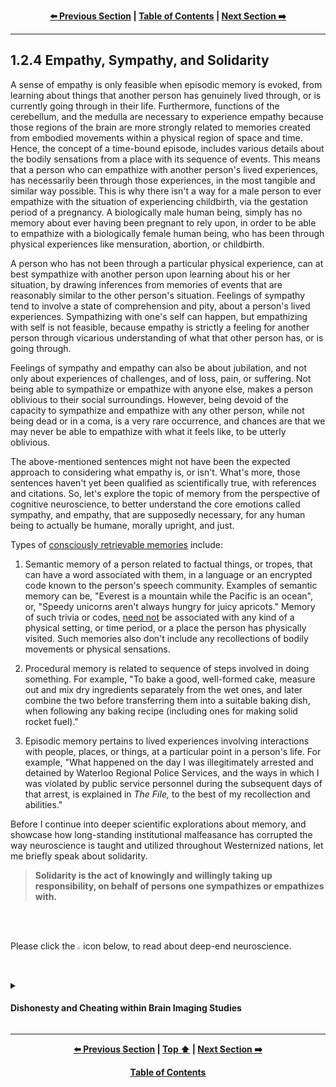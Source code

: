 <div align="center">
  
  **[:arrow_left: Previous Section][Prev] | [Table of Contents][TOC] | [Next Section :arrow_right:][Next]**
  
</div>

---

## 1.2.4 Empathy, Sympathy, and Solidarity

A sense of empathy is only feasible when episodic memory is evoked, from learning about things that another person has genuinely lived through, or is currently going through in their life. Furthermore, functions of the cerebellum, and the medulla are necessary to experience empathy because those regions of the brain are more strongly related to memories created from embodied movements within a physical region of space and time. Hence, the concept of a time-bound episode, includes various details about the bodily sensations from a place with its sequence of events. This means that a person who can empathize with another person's lived experiences, has necessarily been through those experiences, in the most tangible and similar way possible. This is why there isn't a way for a male person to ever empathize with the situation of experiencing childbirth, via the gestation period of a pregnancy. A biologically male human being, simply has no memory about ever having been pregnant to rely upon, in order to be able to empathize with a biologically female human being, who has been through physical experiences like mensuration, abortion, or childbirth. 

A person who has not been through a particular physical experience, can at best sympathize with another person upon learning about his or her situation, by drawing inferences from memories of events that are reasonably similar to the other person's situation. Feelings of sympathy tend to involve a state of comprehension and pity, about a person's lived experiences. Sympathizing with one's self can happen, but empathizing with self is not feasible, because empathy is strictly a feeling for another person through vicarious understanding of what that other person has, or is going through. 

Feelings of sympathy and empathy can also be about jubilation, and not only about experiences of challenges, and of loss, pain, or suffering. Not being able to sympathize or empathize with anyone else, makes a person oblivious to their social surroundings. However, being devoid of the capacity to sympathize and empathize with any other person, while not being dead or in a coma, is a very rare occurrence, and chances are that we may never be able to empathize with what it feels like, to be utterly oblivious. 

The above-mentioned sentences might not have been the expected approach to considering what empathy is, or isn't. What's more, those sentences haven't yet been qualified as scientifically true, with references and citations. So, let's explore the topic of memory from the perspective of cognitive neuroscience, to better understand the core emotions called sympathy, and empathy, that are supposedly necessary, for any human being to actually be humane, morally upright, and just. 

Types of [consciously retrievable memories](https://en.wikipedia.org/wiki/Memory) include: 

1. Semantic memory of a person related to factual things, or tropes, that can have a word associated with them, in a language or an encrypted code known to the person's speech community. Examples of semantic memory can be, "Everest is a mountain while the Pacific is an ocean", or, "Speedy unicorns aren't always hungry for juicy apricots." Memory of such trivia or codes, <ins>need not</ins> be associated with any kind of a physical setting, or time period, or a place the person has physically visited. Such memories also don't include any recollections of bodily movements or physical sensations. 

1. Procedural memory is related to sequence of steps involved in doing something. For example, "To bake a good, well-formed cake, measure out and mix dry ingredients separately from the wet ones, and later combine the two before transferring them into a suitable baking dish, when following any baking recipe (including ones for making solid rocket fuel)." 

1. Episodic memory pertains to lived experiences involving interactions with people, places, or things, at a particular point in a person's life. For example, "What happened on the day I was illegitimately arrested and detained by Waterloo Regional Police Services, and the ways in which I was violated by public service personnel during the subsequent days of that arrest, is explained in *The File,* to the best of my recollection and abilities."  

Before I continue into deeper scientific explorations about memory, and showcase how long-standing institutional malfeasance has corrupted the way neuroscience is taught and utilized throughout Westernized nations, let me briefly speak about solidarity. 

>**Solidarity is the act of knowingly and willingly taking up responsibility, on behalf of persons one sympathizes or empathizes with.** 

<br>
<br>
<p>Please click the <image width="1%" src="https://github.com/callthis/tabloid/blob/main/imgs/solid_white-pointing_right-triangle.png"></image> icon below, to read about deep-end neuroscience.</p>

<details><summary><h4>Dishonesty and Cheating within Brain Imaging Studies</h4></summary>

And now, let us explore the ways in which "peer reviewed" brain imaging studies from 'august institutions' have deliberately wasted **billions** of tax-payer dollars over the past two decades, by using fabricated data to promote false narratives about the basis of healthy cognition. 

Fabricated data included in brain imaging studies have continued to be manually fashioned to fit the worldviews of Anglo-Saxon religiosity and folklore, with moralistic undertones for justifying institutionalized racism and sexism. This is only one more way in which supremacists have continued to usurp cultural authority, for the purposes of marginalizing, criminalizing, or pathologizing targeted people's outlook and articulations, by repackaging racism from [phrenology](https://en.wikipedia.org/wiki/Phrenology) as, "state-of-the-art behavioral and cognitive neuroscience." One of their methods in doing so, has involved the use of manually tuned data from brain imaging studies that promote their racist narratives within sciences. 

The following episode from my life being retold here, is from the year 2014. It is about particular individuals employed by certain universities in the US, UK, Germany, Italy, and India, who tried to force me to fabricate data for them, so that they could have the results form their experiments fit the already popularized narratives promoted by their publicly funded research labs. The experiments involved study of brain physiology using Functional Magnetic Resonance Imaging ([fMRI](https://en.wikipedia.org/wiki/Functional_magnetic_resonance_imaging)).  

The main steps in their experiments pertaining to [cognitive neuroscience](https://en.wikipedia.org/wiki/Cognitive_neuroscience), [experimental psychology](https://en.wikipedia.org/wiki/Experimental_psychology), [psychophysics](https://en.wikipedia.org/wiki/Psychophysics) and [psychometric tests](https://en.wikipedia.org/wiki/Psychometrics) involved: having a voluntary human subject perform few verbal, visual, or haptic tasks while the subject's brain was being scanned inside an fMRI machine. Each session with a test subject could last up to an hour. And approximately 18 to 25 sessions would be conducted over a period of a few weeks using 5 or 6 different participants. All participants were cognitively intact adults, and did not have any medical conditions that would have prevented them from living a healthy lifestyle. 

The research experiments that I was employed to work on, were conducted in Italy using a 4 Tesla fMRI machine. Here are important details pertaining to those publicly funded studies, which might be more meaningful and useful to researchers and scientists involved in neuroscience. 

1. Construction of the custom built research facility along with the 4 Tesla fMRI machine had a cost of approximately €230 million Euros, and each session to run the machine costed approximately €2,600 (two thousand six hundred Euros) per hour. Then there was the cost of salaries for all of the researchers, and technicians wherein: professors had an annual salary of €65 to €80 thousand Euros, medical technicians were paid somewhere around €48 thousand Euros per year, and graduate research assistants were paid a stipend of €15 to €24 thousand Euros per year. At the time I was working at the facility near Trento, Italy, there were around four professors, two medical technicians, and a dozen research students who regularly conducted approximately 800 hours of experimentation per year. 

1. Since the 1980s, throughout the world, fMRI scans for research purposes have typically left out the cerebellum from data pertaining to the [human brain](https://en.wikipedia.org/wiki/Human_brain). This is because the size of the scanning machines have remained so small, that a person's torso can barely fit into the scanning chamber. When high resolution scans of the cranium are taken, either a portion of the cerebrum gets cut out, or that of the cerebellum as well as the medulla gets chopped from the scanned images. So, researchers in this field of empirical studies have deliberately chosen to leave out the cerebellum and the medulla, to focus on the anatomy and physiology of the cerebrum. Only for clinical purposes with lower resolution physiological scans in an fMRI, or in structural scans using MRI mode, can one see the entire brain of a person. (Image 1 is a structural scan of my brain from 2014 using the 4 Tesla fMRI machine in MRI mode.) 


    [Image 1: This is not Homer Simpson]

1. Another reason why the cerebellum and the medulla cannot be analyzed simultaneously with scans of the cerebrum, is because the cerebellum is at least four times as dense as the cerebrum, and it has much higher frequency of activity than other parts of the brain. So, fMRI scans that are calibrated to focus on the amplitude and frequency of activities in the cerebellum, tend to wash out the data from the cerebrum. As such, fMRI scanners are tuned for the level of activity in the larger volume of the brain, that is, the cerebrum, rather than the highest density area of the brain, namely, the cerebellum. Consequently:

<br>

<details><summary><b>Click here, if you'd like to dive even deeper, into a discussion about corruption within scientific publications</b></summary> 

1. Anything that you might have heard, or read about, regarding how the brain processes emotions, thoughts, and appetites; or about how aspects of an individual's brain can give rise to a person's behavioral, personality, and sexuality traits; happen to be incorrectly attributed only to parts of the cerebrum, such as the frontal, parietal, occipital, and temporal lobes, or to the cingulate gyrus. Even the stuff you might have read about the brain in Wikipedia, or in peer reviewed journals, to this date, mostly has information that conveniently omits fMRI data about the cerebellum and the medulla. 

1. When the same set of experimental protocols used on alive human beings were tested on [a dead fish](https://en.wikipedia.org/wiki/Functional_magnetic_resonance_imaging#Criticism), statistically significant correlations between given stimuli, and activities in the brain of the dead fish, were recorded by the fMRI machine and noted by researchers. What this actually indicates is that, experimental protocols as well as the types of statistical analysis techniques, used in fMRI studies, have remained faulty; but researchers have continued to dupe funding agencies for continuing to do deliberately fraudulent experiments. The faulty results of fMRI studies have continued to be published within reputed journals of science, via cronyism, to cheat and defraud government based funding agencies, across multiple countries of the world. This multi-billion dollar, international-scale scam, has been going on for decades!

1. Through cronyism, a number of Western universities have maintained a monopoly on producing narratives about which part of the brain is more closely linked to a particular mental activity, and to a range of a person's physical skills and desires. Those narratives are fallacious, and only serve to boost the cultural authority of a few researchers like [Michael Gazzaniga](https://en.wikipedia.org/wiki/Michael_Gazzaniga) and [Giacomo Rizzolatti](https://en.wikipedia.org/wiki/Giacomo_Rizzolatti), who have been given the role authority figures, as cultural heroes, within the fields of neuroscience and cognitive science; even though their research is merely an extension of phrenology. 

1. The work done by Giacomo Rizzolatti on the existence of ["mirror neurons"](https://en.wikipedia.org/wiki/Mirror_neuron) is particularly faulty and problematic, because in his 'seminal study' that 'proved' the existence of mirror neurons, he randomly chose to study approximately 250 out of trillions of neurons in a live macaque brain, using single cell recordings. His most widely publicized experiments involved forcibly training a macaque monkey on a physical task, under duress for many months, to then cut open the monkey's skull, and poke thin electrodes into the monkey's brain tissue to record electro-chemical activity of single neuron cells, while the monkey was repeatedly made to perform the trained tasks. In such animal experiments involving live, single cell recordings, the animal dies in a few days because of the irreversible cranial surgery. Upon completing the single cell recordings from randomly chosen portions of the motor cortex of a monkey's brain, Rizzolatti claimed to have arrived at 'an empirical proof' suggesting that, the same set of neurons were activated when the monkey performed physical tasks of pushing buttons or lifting objects, as well as when it watched a video of another monkey performing the same physical tasks. 

1. What were the rest of the trillions of neurons in the monkey's brain doing during Rizzolatti's experiments investigating the existence of mirror neurons? And why are such cruel experiments on animals even useful to human society? Well, all brain science textbooks have typically ignored the first question, and likewise, almost every popular neuroscience researcher has ignored the question about what the rest of the trillions of neurons were doing during Rizzolatti's animal experiments involving single cell recordings. However, the purpose of assuming the given 'proof' of the existence of mirror neurons from Rizzolatti's animal experiments as being valid and true, has to do with explaining the concept of "vicariousness" of bodily movements in human beings. 

    1. Fabricated answers derived from Rizzolatti's experiments for questions such as, do animals experience some kind of sensory stimulation when viewing videos of other animals, were extrapolated to the idea that human beings also have "mirror neurons" by virtue of being animals. The same type of experiments conducted on monkeys were then conducted on voluntary human beings within universities and publicly funded labs in Canada, the US, the UK, Netherlands, and Italy, except that instead of cutting open a human skull and taking single cell recordings with electrodes, the experimental readings were taken using people put inside fMRI machines. People (mostly *voluntold* undergrads and colleagues), were asked to perform tasks such as moving a finger to push a button with their dominant hand, while their brain scans were taken using an fMRI machine. Then those people were shown videos of somebody else performing the same task, while a second set of fMRI images of each human subject's brain activity was recorded using the same fMRI settings. Upon comparing the two sets of images using statistical analysis involving ["Generalized Linear Models"](https://en.wikipedia.org/wiki/Generalized_linear_model), it was erroneously concluded that human beings also have mirror neurons. And then a magical leap was made by those researchers to suggest that human beings can vicariously feel another person's pain, when seeing someone else go through hardships, thus 'proving' that properly functioning mirror neurons are the 'neurological basis of empathy and healthy cognition.' 

    1. It must be emphasized here, that there is no such thing as mirror neurons in actuality, and the concept of a few clusters of "mirror neurons" in the brain functioning alongside trillions of "non-mirror neurons" to help human beings ape each other's social etiquette and behaviors, is an entirely fictitious and false narrative, promoted by old-school racists. 

    1. But more importantly, publications from the supporters of researches like Rizzolatti, have been popularized to showcase that Western scientific methodology and technological prowess, has come to resolve a deeply valuable and difficult to answer question about mechanisms of vicarious feelings, that has been fundamental to human neurology, psychology, and particularly sociology. Also, such publications are used as the basis for asserting that, people who aren't in agreement with, or empathetic to Western sentiments, are pathologically defective due to a lack of properly functioning "mirror neurons." The 'rationalizations' adopted by Western thought leaders, for diminishing and pathologizing non-Euro-centric cultural views and behaviors, come from the 'groundbreaking scientific work' carried out by the likes of Giacomo Rizzolatti. 

    1. Even though the concept of mirror neurons is entirely fictitious, and has been conjured up by old-school racists, its thrust is still used for describing the basis of empathy, and touted as a 'significant factor' within the neural basis of autism, in well known textbooks promoted by Westernized universities across the world. 

1. Furthermore, comparative analysis between different sets of fMRI studies, are often flawed and erroneous because researchers keep trying to compare 1 millimeter cube resolution images of the brain with 2 millimeter cube, or 3 millimeter cube resolution data, only to note that the comparisons did not yield any valid, or significant correlations. Much more problematic meta-analysis studies are the ones that do find a statistically significant correlation, between different sets of brain imaging data, that possibly could not have been, and still cannot be registered to the same units of spatio-temporal measurements. 

1. The fallacious nature of fMRI studies: begins with faulty experimental protocols; continues with erroneous image registration procedures for image processing; then proceeds with much more faulty and wrongful use of [Generalized Linear Models](https://en.wikipedia.org/wiki/Generalized_linear_model) on millions of non-linear, stochastic and chaotic data-streams; and finally produces results with magical leaps to conclusions from miserably expensive experiments. The same type of experimental protocols, image processing pipeline, and analysis techniques using fMRI machines can be applied to heart cells and the [celiac plexus](https://en.wikipedia.org/wiki/Celiac_plexus), to arrive at the very same level of statistical confidence in concluding that mirror neurons exist in people's chest and inside the stomach area, apart form existing in people's heads. 

1. The fact that fMRI based studies and publications are mostly wasteful, fraudulent, dodgy, and bogus, does not matter, as long as the majority of people within international cliques of neuroscience researchers, happen to wittingly or unwittingly buy into the belief that, they have been doing legitimate research work, in line with 'accepted' scientific methodologies, while using fMRI machines and Generalized Linear Models, for exploring various inquiries of 'scientific interest.' However, the reality is that tens of thousands of published research papers, thousands of master's theses, and hundreds of doctoral dissertations related to fMRI studies conducted in reputed institutions across the world, over the past two decades, have been entirely wrongful, unworthy, and fraudulent. 

1. In contrast to fMRI studies, Positron Emission Tomography ([PET](https://en.wikipedia.org/wiki/Positron_emission_tomography)) scans of cranial tissue across human subjects, for studying the metabolism of alcohol in the body, indicate that when formaldehyde produced from the digestion of alcohol reaches the cerebellum and the medulla, it causes the person to loose a sense of time, and to suffer memory impairments along with the inability to control fine motor movements. This means that the cerebellum and the medulla are rather important in regulating human behavior, memory recall, emotions, sense of space and time, mood, and conscious thought processes. Also, formaldehyde happens to be a neuro-toxin with high toxicity. If you are super enthusiastic about biochemistry and neuroscience, please see, Daviet et al. 2022, Mitoma et al. 2021, and Volkow et al. 1995: 

    - Daviet, R., Aydogan, G., Jagannathan, K. et al. (2022). "Associations between alcohol consumption and gray and white matter volumes in the UK Biobank." *Nature Communications, 13, 1175.* https://doi.org/10.1038/s41467-022-28735-5 https://www.nature.com/articles/s41467-022-28735-5 

    - Mitoma, H., Manto, M., and Shaikh, A.G. (2021). "Mechanisms of Ethanol-Induced Cerebellar Ataxia: Underpinnings of Neuronal Death in the Cerebellum." *Int. J. Environ. Res. Public Health, 18, 8678.* https://doi.org/10.3390/ijerph18168678 https://www.mdpi.com/1660-4601/18/16/8678 

    - Volkow, N., Wang, G. J., and Doria, J. J. (1995). "Monitoring the Brain's Response to Alcohol With Positron Emission Tomography." *Alcohol health and research world, 19(4), 296–299.* https://www.ncbi.nlm.nih.gov/pmc/articles/PMC6875743/ 

1. Who would even want to know about such physiological studies conducted using expensive PET and fMRI scans, when there are convenient folktales about the left-side of the brain being in charge of analytical thinking; the right-side, in charge of creativity; and the medulla or mid-brain, in charge of a person's so-called "primitive mind", or the "monkey mind." Those kinds of folktales aren't truthful in a scientific sense of what actually happens within our brains, because almost all parts of the brain are active and constantly communicating with various parts of the body, at all times, at millisecond frequencies. Additionally, disrupting the adrenal functions of a person by damaging the endocrine system using drugs like [Benzodiazapines](https://en.wikipedia.org/wiki/Benzodiazepine), also alters the so called "fight-or-flight response", and mood regulation of the drugged person, that the so-called 'monkey mind' is supposed to be in charge of. Murdering the 'monkey mind' of a person using chemical lobotomy or electrical shocks, and causing visceral harm to a person's reproductive organs via toxic drugs, isn't called "therapeutic healthcare." 

1. Moreover, communication between parts of the brain and the rest of the body, aren't only dependent on amplitude of neuronal and [glial](https://en.wikipedia.org/wiki/Glia) cell activities, they are also dependent on the frequency and phase of on-off signaling among neuron and gliocyte clusters. Physiological damage to those critical tissues and cellular pathways for healthy metabolism, can be permanent and irreversible, due to wrongful administration of toxic neuro-suppressants, hallucinogenics, and other psychoactive drugs. 

>As such, any group of people who can provide the most resounding 'scientific explanations' for the basis of thoughts, emotions, sexuality, and personality traits in human beings, can gain cultural authority and pre-eminence, throughout the 'meritocracy based technocratic world', and perhaps, even throughout modern history. And then, with that authority, they can conveniently dictate which 'stalk or race' of people are to be sterilized, or killed, in state-sponsored detention centers using surgical, electro-mechanical and biochemical methods administered by coordinated public-service units, in the name of promoting law and order, and for "making the world a better place!" 

</details>

<br>

To explain how I was prodded to generate fabricated data by supervising researchers who had employed me as a data scientist in 2014, I must first dwell into the image processing techniques involved in fMRI studies. The image processing pipeline for neuro-imaging studies goes somewhat like this: 

1. 

When I refused to fabricate research data in support of the previously published, peer-reviewed journal articles, from the lab that had hired me, I was naturally let go from the university's research scientist position. The price of my integrity and loyalty isn't measurable in terms of fame or fortune, because it has never been for sale, and will never be allowed to get bought by any persons, especially not by conniving cheats, by any means what-so-ever. 

There are numerous foundational, ethical, methodological, and technical flaws as well as deliberate falsehoods incorporated within fMRI based research associated with brain sciences. However, as I have mentioned earlier, those flaws and errors cannot matter to institutions and researchers profiteering from their lies and prejudices, that have already become widespread within present-day scientific research work, and literature; as long as people go along with the ignoble treachery of propagating false narratives originating from Westernized universities, as being "honest, and truthful", while pretending that those flawed publications have the highest degree of quality in terms of: modernity, utility, authenticity, and legitimacy across the entire world. 

</details> 

---

<div align="center">
  
  **[:arrow_left: Previous Section][Prev] | [Top :arrow_up:][Top] | [Next Section :arrow_right:][Next]** 
  
  **[Table of Contents][TOC]**

  [Prev]: ./01-02-03.md 
  [Top]: ./01-02-04.md#124-empathy-sympathy-and-solidarity 
  [Next]: ./01-02-05.md 
  [TOC]: ../README.md#table-of-contents 
  
</div>